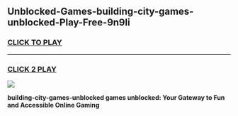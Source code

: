 
## Unblocked-Games-building-city-games-unblocked-Play-Free-9n9li
<h3>
<a href="https://premium76.site?title=building-city-games-unblocked&ref=23A">CLICK TO PLAY</a></h3>
<hr>

<h3>
<a href="https://premium76.site?title=building-city-games-unblocked&ref=23A">CLICK 2 PLAY</a>
  
</h3>

<a href="https://premium76.site?title=building-city-games-unblocked&ref=23A"><img src="https://clearcache.store/games.png"></a>


**building-city-games-unblocked games unblocked: Your Gateway to Fun and Accessible Online Gaming**
